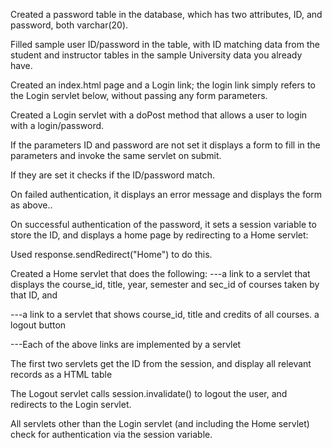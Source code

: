 Created a password table in the database, which has two attributes, ID, and password, both varchar(20).

Filled sample user ID/password in the table, with ID matching data from the student and instructor tables in the sample University data you already have.

Created an index.html page and a Login link; the login link  simply refers to the Login servlet below, without passing any form parameters.

Created a Login servlet with a doPost method that allows a user to login with a login/password. 

If the parameters ID and password are not set it displays a form to fill in the parameters and invoke the same servlet on submit.

If they are set it checks if the ID/password match. 

On failed authentication, it displays an error message and displays the form as above..

On successful authentication of the password, it sets a session variable to store the ID, and displays a home page by redirecting to a Home servlet:

Used response.sendRedirect("Home")   to do this.

Created a Home servlet that does the following:
---a link to a servlet that displays the course_id, title, year, semester and sec_id of courses taken by that ID, and 

---a link to a servlet that shows course_id, title and credits of all courses.
a logout button

---Each of the above links are implemented by a servlet

The first two servlets get the ID from the session, and display all relevant records as a HTML table

The Logout servlet calls session.invalidate() to logout the user, and redirects to the Login servlet.

All servlets other than the Login servlet (and including the Home servlet) check for authentication via the session variable. 
